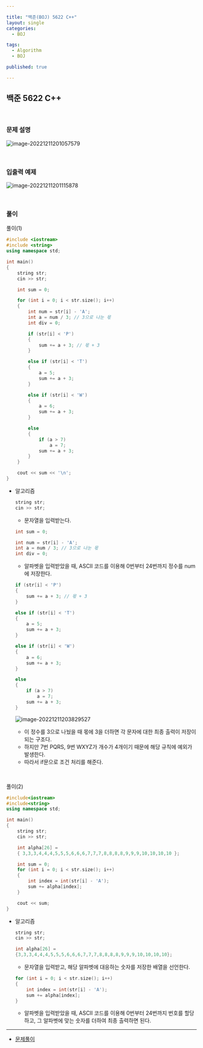 ```yaml
---

title: "백준(BOJ) 5622 C++"
layout: single
categories:
  - BOJ

tags:
  - Algorithm
  - BOJ

published: true

---
```


## 백준 5622 C++

<br>

### 문제 설명

![image-20221211201057579](/assets/images/2022-12-11-BOJ5622/image-20221211201057579.png)

<br>

### 입출력 예제

![image-20221211201115878](/assets/images/2022-12-11-BOJ5622/image-20221211201115878.png)

<br>

### 풀이

풀이(1) 

```cpp
#include <iostream>
#include <string>
using namespace std;

int main()
{
    string str;
    cin >> str;

    int sum = 0;

    for (int i = 0; i < str.size(); i++)
    {
        int num = str[i] - 'A';
        int a = num / 3; // 3으로 나눈 몫
        int div = 0;

        if (str[i] < 'P')
        {
            sum += a + 3; // 몫 + 3
        }

        else if (str[i] < 'T')
        {
            a = 5;
            sum += a + 3;
        }

        else if (str[i] < 'W')
        {
            a = 6;
            sum += a + 3;
        }

        else
        {
            if (a > 7)
                a = 7;
            sum += a + 3;
        }
    }

    cout << sum << '\n';
}
```

- 알고리즘

  ```cpp
  string str;
  cin >> str;
  ```

  - 문자열을 입력받는다.

  ```cpp
  int sum = 0;
  
  int num = str[i] - 'A';
  int a = num / 3; // 3으로 나눈 몫
  int div = 0;
  ```

  - 알파벳을 입력받았을 때, ASCII 코드를 이용해 0번부터 24번까지 정수를 num에 저장한다.

  ```cpp
  if (str[i] < 'P')
  {
      sum += a + 3; // 몫 + 3
  }
  
  else if (str[i] < 'T')
  {
      a = 5;
      sum += a + 3;
  }
  
  else if (str[i] < 'W')
  {
      a = 6;
      sum += a + 3;
  }
  
  else
  {
      if (a > 7)
          a = 7;
      sum += a + 3;
  }
  ```

  ![image-20221211203829527](/assets/images/2022-12-11-BOJ5622/image-20221211203829527.png)

  - 이 정수를 3으로 나눴을 때 몫에 3을 더하면 각 문자에 대한 최종 출력이 저장이 되는 구조다.
  - 하지만 7번 PQRS, 9번 WXYZ가 개수가 4개이기 때문에 해당 규칙에 예외가 발생한다.
  - 따라서 if문으로 조건 처리를 해준다.

<br>

풀이(2)

```cpp
#include<iostream>
#include<string>
using namespace std;

int main()
{
	string str;
	cin >> str;

	int alpha[26] = 
	{ 3,3,3,4,4,4,5,5,5,6,6,6,7,7,7,8,8,8,8,9,9,9,10,10,10,10 };

	int sum = 0;
	for (int i = 0; i < str.size(); i++)
	{
		int index = int(str[i] - 'A');
		sum += alpha[index];
	}

	cout << sum;
}
```

- 알고리즘

  ```cpp
  string str;
  cin >> str;
  
  int alpha[26] = 
  {3,3,3,4,4,4,5,5,5,6,6,6,7,7,7,8,8,8,8,9,9,9,10,10,10,10};
  ```

  - 문자열을 입력받고, 해당 알파벳에 대응하는 숫자를 저장한 배열을 선언한다.

  ```cpp
  for (int i = 0; i < str.size(); i++)
  {
      int index = int(str[i] - 'A');
      sum += alpha[index];
  }
  ```

  - 알파벳을 입력받았을 때, ASCII 코드를 이용해 0번부터 24번까지 번호를 할당하고, 그 알파벳에 맞는 숫자를 더하여 최종 출력하면 된다.


---

- [문제풀이](https://www.acmicpc.net/user/malove8466)

